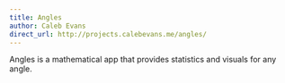 ```yaml
---
title: Angles
author: Caleb Evans
direct_url: http://projects.calebevans.me/angles/
---
```


Angles is a mathematical app that provides statistics and visuals for any angle.
